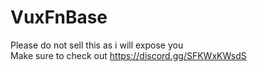 # VuxFnBase

Please do not sell this as i will expose you  
Make sure to check out https://discord.gg/SFKWxKWsdS
